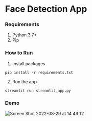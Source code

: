 # Face Detection App

### Requirements
1. Python 3.7+
2. Pip

### How to Run
1. Install packages
```
pip install -r requirements.txt
```
2. Run the app
```
streamlit run streamlit_app.py
```

### Demo
![Screen Shot 2022-08-29 at 14 46 12](https://user-images.githubusercontent.com/8219655/187150809-636a4720-939f-4cd0-93e4-ad1936251f93.png)
